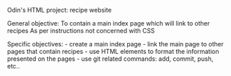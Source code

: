Odin's HTML project: recipe website

General objective: To contain a main index page which will link to other recipes
As per instructions not concerned with CSS

Specific objectives:
    - create a main index page
    - link the main page to other pages that contain recipes
    - use HTML elements to format the information presented on the pages
    - use git related commands: add, commit, push, etc..